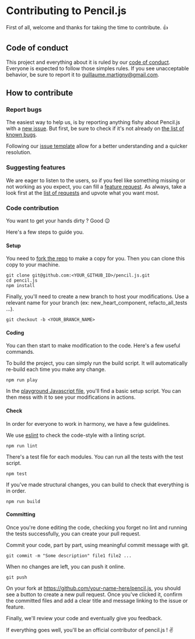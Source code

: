 # Contributing to Pencil.js

First of all, welcome and thanks for taking the time to contribute. :+1:

## Code of conduct

This project and everything about it is ruled by our [code of conduct](code_of_conduct.md).
Everyone is expected to follow those simples rules. If you see unacceptable behavior, be sure to report it to guillaume.martigny@gmail.com.

## How to contribute

### Report bugs

The easiest way to help us, is by reporting anything fishy about Pencil.js with a [new issue](https://github.com/pencil-js/pencil.js/issues/new).
But first, be sure to check if it's not already on [the list of known bugs](https://github.com/pencil-js/pencil.js/issues?q=is%3Aissue+is%3Aopen+label%3Abug).

Following our [issue template](issue_template.md) allow for a better understanding and a quicker resolution.

### Suggesting features

We are eager to listen to the users, so if you feel like something missing or not working as you expect, you can fill a [feature request](https://github.com/pencil-js/pencil.js/issues/new).
As always, take a look first at the [list of requests](https://github.com/pencil-js/pencil.js/issues?q=is%3Aissue+is%3Aopen+label%3Aenhancement+) and upvote what you want most.

### Code contribution

You want to get your hands dirty ? Good :wink:

Here's a few steps to guide you.

#### Setup

You need to [fork the repo](https://help.github.com/articles/fork-a-repo/) to make a copy for you.
Then you can clone this copy to your machine.

    git clone git@github.com:<YOUR_GITHUB_ID>/pencil.js.git
    cd pencil.js
    npm install

Finally, you'll need to create a new branch to host your modifications. Use a relevant name for your branch (ex: new_heart_component, refacto_all_tests ...).

    git checkout -b <YOUR_BRANCH_NAME>

#### Coding

You can then start to make modification to the code. Here's a few useful commands.

To build the project, you can simply run the build script. It will automatically re-build each time you make any change.

    npm run play

In the [playground Javascript file](https://github.com/pencil-js/pencil.js/blob/master/playground/playground.js), you'll find a basic setup script.
You can then mess with it to see your modifications in actions.

#### Check

In order for everyone to work in harmony, we have a few guidelines.

We use [eslint](https://eslint.org/) to check the code-style with a linting script.

    npm run lint

There's a test file for each modules. You can run all the tests with the test script.

    npm test

If you've made structural changes, you can build to check that everything is in order.

    npm run build

#### Committing

Once you're done editing the code, checking you forget no lint and running the tests successfully, you can create your pull request.

Commit your code, part by part, using meaningful commit message with git.

    git commit -m "Some description" file1 file2 ...

When no changes are left, you can push it online.

    git push

On your fork at https://github.com/your-name-here/pencil.js, you should see a button to create a new pull request.
Once you've clicked it, confirm the committed files and add a clear title and message linking to the issue or feature.

Finally, we'll review your code and eventually give you feedback.

If everything goes well, you'll be an official contributor of pencil.js ! :v:
